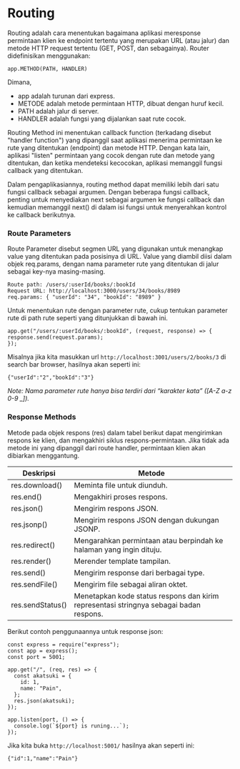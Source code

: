 # Routing

Routing adalah cara menentukan bagaimana aplikasi meresponse permintaan klien ke endpoint tertentu yang merupakan URL (atau jalur) dan metode HTTP request tertentu (GET, POST, dan sebagainya). Router didefinisikan menggunakan:

```
app.METHOD(PATH, HANDLER)
```

Dimana,

- app adalah turunan dari express.
- METODE adalah metode permintaan HTTP, dibuat dengan huruf kecil.
- PATH adalah jalur di server.
- HANDLER adalah fungsi yang dijalankan saat rute cocok.

Routing Method ini menentukan callback function (terkadang disebut "handler function") yang dipanggil saat aplikasi menerima permintaan ke rute yang ditentukan (endpoint) dan metode HTTP. Dengan kata lain, aplikasi "listen" permintaan yang cocok dengan rute dan metode yang ditentukan, dan ketika mendeteksi kecocokan, aplikasi memanggil fungsi callback yang ditentukan.

Dalam pengaplikasiannya, routing method dapat memiliki lebih dari satu fungsi callback sebagai argumen. Dengan beberapa fungsi callback, penting untuk menyediakan next sebagai argumen ke fungsi callback dan kemudian memanggil next() di dalam isi fungsi untuk menyerahkan kontrol ke callback berikutnya.

### Route Parameters

Route Parameter disebut segmen URL yang digunakan untuk menangkap value yang ditentukan pada posisinya di URL. Value yang diambil diisi dalam objek req.params, dengan nama parameter rute yang ditentukan di jalur sebagai key-nya masing-masing.

```
Route path: /users/:userId/books/:bookId
Request URL: http://localhost:3000/users/34/books/8989
req.params: { "userId": "34", "bookId": "8989" }
```

Untuk menentukan rute dengan parameter rute, cukup tentukan parameter rute di path rute seperti yang ditunjukkan di bawah ini.

```
app.get("/users/:userId/books/:bookId", (request, response) => {
response.send(request.params);
});
```

Misalnya jika kita masukkan url `http://localhost:3001/users/2/books/3` di search bar browser, hasilnya akan seperti ini:

```
{"userId":"2","bookId":"3"}
```

<i>Note: Nama parameter rute hanya bisa terdiri dari “karakter kata” ([A-Z a-z 0-9 _]).</i>

### Response Methods

Metode pada objek respons (res) dalam tabel berikut dapat mengirimkan respons ke klien, dan mengakhiri siklus respons-permintaan. Jika tidak ada metode ini yang dipanggil dari route handler, permintaan klien akan dibiarkan menggantung.

| Deskripsi        | Metode                                                                                 |
| ---------------- | -------------------------------------------------------------------------------------- |
| res.download()   | Meminta file untuk diunduh.                                                            |
| res.end()        | Mengakhiri proses respons.                                                             |
| res.json()       | Mengirim respons JSON.                                                                 |
| res.jsonp()      | Mengirim respons JSON dengan dukungan JSONP.                                           |
| res.redirect()   | Mengarahkan permintaan atau berpindah ke halaman yang ingin dituju.                    |
| res.render()     | Merender template tampilan.                                                            |
| res.send()       | Mengirim response dari berbagai type.                                                  |
| res.sendFile()   | Mengirim file sebagai aliran oktet.                                                    |
| res.sendStatus() | Menetapkan kode status respons dan kirim representasi stringnya sebagai badan respons. |

Berikut contoh penggunaannya untuk response json:

```
const express = require("express");
const app = express();
const port = 5001;

app.get("/", (req, res) => {
  const akatsuki = {
    id: 1,
    name: "Pain",
  };
  res.json(akatsuki);
});

app.listen(port, () => {
  console.log(`${port} is runing...`);
});
```

Jika kita buka `http://localhost:5001/`
hasilnya akan seperti ini:

```
{"id":1,"name":"Pain"}
```
